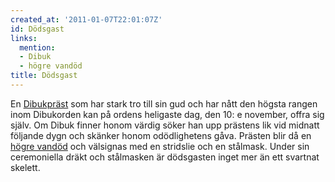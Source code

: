```yaml
---
created_at: '2011-01-07T22:01:07Z'
id: Dödsgast
links:
  mention:
  - Dibuk
  - högre vandöd
title: Dödsgast
---
```


En [Dibukpräst] som har stark tro till sin gud och har nått den högsta rangen inom Dibukorden kan på
ordens heligaste dag, den 10: e november, offra sig själv. Om Dibuk finner honom värdig söker han
upp prästens lik vid midnatt följande dygn och skänker honom odödlighetens gåva. Prästen blir då en
[högre vandöd] och välsignas med en stridslie och en stålmask. Under sin ceremoniella dräkt och
stålmasken är dödsgasten inget mer än ett svartnat skelett.

  [Dibukpräst]: Dibuk
  [högre vandöd]: högre_vandöd